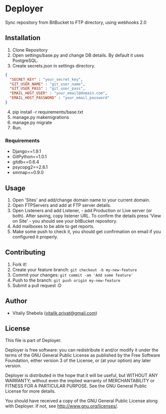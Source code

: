 # Deployer
Sync repository from BitBucket to FTP directory, using webhooks 2.0

## Installation
1. Clone Repository
2. Open settings/base.py and change DB details. By default it uses PostgreSQL.
3. Create secrets.json in settings directory.
```json
{
  "SECRET_KEY" : "your_secret_key",
  "GIT_USER_NAME" : "git_user_name",
  "GIT_USER_PASS" : "git_user_pass",
  "EMAIL_HOST_USER" : "your_email@domain.com",
  "EMAIL_HOST_PASSWORD" : "your_email_password"
}
```

4. pip install -r requirements/base.txt
5. manage.py makemigrations
6. manage.py migrate
7. Run.

### Requirements
* Django==1.9.1
* GitPython==1.0.1
* gitdb==0.6.4
* psycopg2==2.6.1
* smmap==0.9.0

## Usage
1. Open 'Sites' and add/change domain name to your current domain.
2. Open FTPServers and add at FTP server details.
3. Open Listeners and add Listener, - add Production or Live server (or both). After saving, copy listener URL. 
To confirm the details press 'View on Site'  - you should see your bitBucket repository.  
4. Add mailboxes to be able to get reports.
5. Make some push to check it, you should get confirmation on email if you configured it properly.


## Contributing
1. Fork it!
2. Create your feature branch: `git checkout -b my-new-feature`
3. Commit your changes: `git commit -am 'Add some feature'`
4. Push to the branch: `git push origin my-new-feature`
5. Submit a pull request :D

## Author

* Vitaliy Shebela (vitalik.privat@gmail.com)

## License
This file is part of Deployer.

Deployer is free software: you can redistribute it and/or modify
it under the terms of the GNU General Public License as published by
the Free Software Foundation, either version 3 of the License, or
(at your option) any later version.

Deployer is distributed in the hope that it will be useful,
but WITHOUT ANY WARRANTY; without even the implied warranty of
MERCHANTABILITY or FITNESS FOR A PARTICULAR PURPOSE.  See the
GNU General Public License for more details.

You should have received a copy of the GNU General Public License
along with Deployer.  If not, see <http://www.gnu.org/licenses/>.




